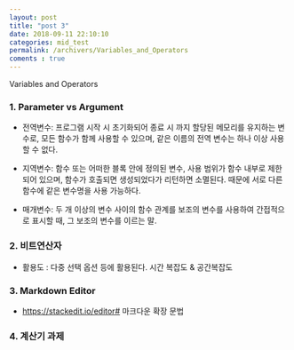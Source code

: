 ```yaml
---
layout: post
title: "post 3"
date: 2018-09-11 22:10:10
categories: mid_test
permalink: /archivers/Variables_and_Operators
coments : true
---
```


Variables and Operators

### 1. Parameter vs Argument
  - 전역변수: 프로그램 시작 시 초기화되어 종료 시 까지 할당된 메모리를 유지하는 변수로, 
    모든 함수가 함께 사용할 수 있으며, 같은 이름의 전역 변수는 하나 이상 사용할 수 없다.

  - 지역변수: 함수 또는 어떠한 블록 안에 정의된 변수, 사용 범위가 함수 내부로 제한되어 있으며, 
    함수가 호출되면 생성되었다가 리턴하면 소멸된다. 때문에 서로 다른 함수에 같은 변수명을 사용 가능하다. 
  
  - 매개변수:  두 개 이상의 변수 사이의 함수 관계를 보조의 변수를 사용하여 간접적으로 표시할 때, 그 보조의 변수를 이르는 말. 

   
### 2. 비트연산자
  - 활용도 : 다중 선택 옵션 등에 활용된다. 
    시간 복잡도 & 공간복잡도  

### 3. Markdown Editor
  - https://stackedit.io/editor# 마크다운 확장 문법

### 4. 계산기 과제
 
